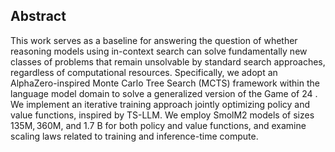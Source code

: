 ## Abstract

This work serves as a baseline for answering the question of whether reasoning models using in-context search can solve fundamentally new classes of problems that remain unsolvable by standard search approaches, regardless of computational resources. Specifically, we adopt an AlphaZero-inspired Monte Carlo Tree Search (MCTS) framework within the language model domain to solve a generalized version of the Game of 24 . We implement an iterative training approach jointly optimizing policy and value functions, inspired by TS-LLM. We employ SmolM2 models of sizes $135 \mathrm{M}, 360 \mathrm{M}$, and 1.7 B for both policy and value functions, and examine scaling laws related to training and inference-time compute.
